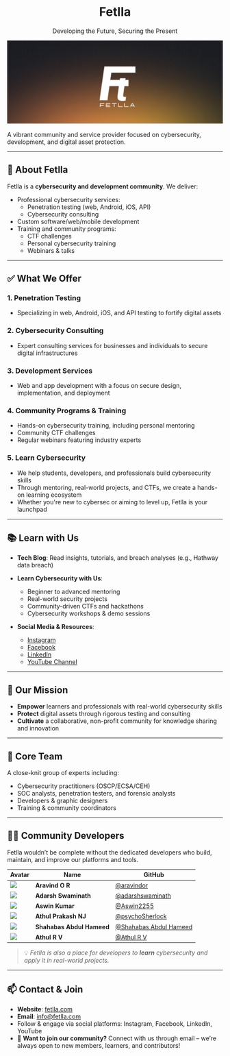 <h1 style="text-align: center">Fetlla</h1>
<p style="text-align: center"> Developing the Future, Securing the Present</p>


<p align="center">
  <img src="./banner.png" alt="Banner Image" />
</p>


A vibrant community and service provider focused on cybersecurity, development, and digital asset protection.

---

## 🚀 About Fetlla

Fetlla is a **cybersecurity and development community**. We deliver:

- Professional cybersecurity services:
  - Penetration testing (web, Android, iOS, API)
  - Cybersecurity consulting
- Custom software/web/mobile development
- Training and community programs:
  - CTF challenges
  - Personal cybersecurity training
  - Webinars & talks

---

## ✅ What We Offer

### 1. **Penetration Testing**

- Specializing in web, Android, iOS, and API testing to fortify digital assets

### 2. **Cybersecurity Consulting**

- Expert consulting services for businesses and individuals to secure digital infrastructures

### 3. **Development Services**

- Web and app development with a focus on secure design, implementation, and deployment

### 4. **Community Programs & Training**

- Hands-on cybersecurity training, including personal mentoring
- Community CTF challenges
- Regular webinars featuring industry experts

### 5. **Learn Cybersecurity**

- We help students, developers, and professionals build cybersecurity skills
- Through mentoring, real-world projects, and CTFs, we create a hands-on learning ecosystem
- Whether you're new to cybersec or aiming to level up, Fetlla is your launchpad

---

## 📚 Learn with Us

- **Tech Blog**: Read insights, tutorials, and breach analyses (e.g., Hathway data breach)
- **Learn Cybersecurity with Us**:
  - Beginner to advanced mentoring
  - Real-world security projects
  - Community-driven CTFs and hackathons
  - Cybersecurity workshops & demo sessions

  
- **Social Media & Resources**:
  - [Instagram](https://www.instagram.com/fetlla_llp/)
  - [Facebook](https://www.facebook.com/fetlla)
  - [LinkedIn](https://www.linkedin.com/company/fetlla/about/)
  - [YouTube Channel](https://www.youtube.com/@Fetlla)

---

## 🎯 Our Mission

- **Empower** learners and professionals with real-world cybersecurity skills
- **Protect** digital assets through rigorous testing and consulting
- **Cultivate** a collaborative, non-profit community for knowledge sharing and innovation

---

## 🧩 Core Team

A close-knit group of experts including:

- Cybersecurity practitioners (OSCP/ECSA/CEH)
- SOC analysts, penetration testers, and forensic analysts
- Developers & graphic designers
- Training & community coordinators

---

## 👨‍💻 Community Developers

Fetlla wouldn’t be complete without the dedicated developers who build, maintain, and improve our platforms and tools.

| Avatar                                              | Name          | GitHub                                                 |
| --------------------------------------------------- | ------------- | ------------------------------------------------------ |
| ![](https://github.com/aravindor.png?size=60)       | **Aravind O R**   | [@aravindor](https://github.com/aravindor)             |
| ![](https://github.com/adarshswaminath.png?size=60) | **Adarsh Swaminath** | [@adarshswaminath](https://github.com/adarshswaminath) |
| ![](https://github.com/Aswin2255.png?size=60)       | **Aswin Kumar**     | [@Aswin2255](https://github.com/Aswin2255)             |
| ![](https://github.com/psychoSherlock.png?size=60)  | **Athul Prakash NJ**    | [@psychoSherlock](https://github.com/psychoSherlock)   |
| ![](https://github.com/S488U.png?size=60)  | **Shahabas Abdul Hameed**    | [@Shahabas Abdul Hameed](https://github.com/S488U)   |
| ![](https://github.com/47hxl-53r.png?size=60)  | **Athul R V**    | [@Athul R V](https://github.com/47hxl-53r)   |





> 💡 _Fetlla is also a place for developers to **learn** cybersecurity and apply it in real-world projects._

---

## 📫 Contact & Join

- **Website**: [fetlla.com](https://fetlla.com)  
- **Email**: info@fetlla.com  
- Follow & engage via social platforms: Instagram, Facebook, LinkedIn, YouTube  
- 💬 **Want to join our community?** Connect with us through email – we’re always open to new members, learners, and contributors!
